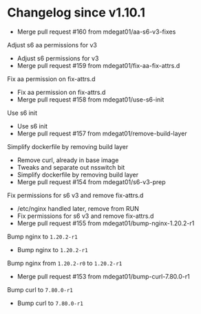 # Changelog since v1.10.1
- Merge pull request #160 from mdegat01/aa-s6-v3-fixes

Adjust s6 aa permissions for v3 
- Adjust s6 permissions for v3 
- Merge pull request #159 from mdegat01/fix-aa-fix-attrs.d

Fix aa permission on fix-attrs.d 
- Fix aa permission on fix-attrs.d 
- Merge pull request #158 from mdegat01/use-s6-init

Use s6 init 
- Use s6 init 
- Merge pull request #157 from mdegat01/remove-build-layer

Simplify dockerfile by removing build layer 
- Remove curl, already in base image 
- Tweaks and separate out nsswitch bit 
- Simplify dockerfile by removing build layer 
- Merge pull request #154 from mdegat01/s6-v3-prep

Fix permissions for s6 v3 and remove fix-attrs.d 
- /etc/nginx handled later, remove from RUN 
- Fix permissions for s6 v3 and remove fix-attrs.d 
- Merge pull request #155 from mdegat01/bump-nginx-1.20.2-r1

Bump nginx to `1.20.2-r1` 
- Bump nginx to `1.20.2-r1`

Bump nginx from `1.20.2-r0` to `1.20.2-r1` 
- Merge pull request #153 from mdegat01/bump-curl-7.80.0-r1

Bump curl to `7.80.0-r1` 
- Bump curl to `7.80.0-r1` 

